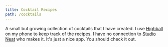 ```yaml
---
title: Cocktail Recipes
path: /cocktails
---
```


A small but growing collection of cocktails that I have created. I use [Highball](http://www.studioneat.com/products/highball) on my phone to keep track of the recipes. I have no connection to [Studio Neat](http://www.studioneat.com/) who makes it. It's just a nice app. You should check it out.


